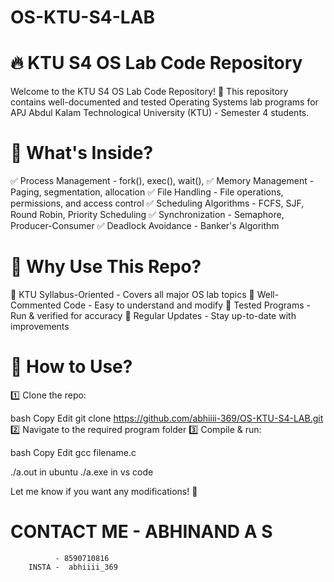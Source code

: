 # OS-KTU-S4-LAB
# 🔥 KTU S4 OS Lab Code Repository
Welcome to the KTU S4 OS Lab Code Repository! 🚀 This repository contains well-documented and tested Operating Systems lab programs for APJ Abdul Kalam Technological University (KTU) - Semester 4 students.

# 📌 What's Inside?
✅ Process Management - fork(), exec(), wait(), 
✅ Memory Management - Paging, segmentation, allocation
✅ File Handling - File operations, permissions, and access control
✅ Scheduling Algorithms - FCFS, SJF, Round Robin, Priority Scheduling
✅ Synchronization - Semaphore, Producer-Consumer
✅ Deadlock Avoidance - Banker's Algorithm


# 🎯 Why Use This Repo?
🔹 KTU Syllabus-Oriented - Covers all major OS lab topics
🔹 Well-Commented Code - Easy to understand and modify
🔹 Tested Programs - Run & verified for accuracy
🔹 Regular Updates - Stay up-to-date with improvements

# 🚀 How to Use?
1️⃣ Clone the repo:

bash
Copy
Edit
git clone https://github.com/abhiiii-369/OS-KTU-S4-LAB.git
2️⃣ Navigate to the required program folder
3️⃣ Compile & run:

bash
Copy
Edit
gcc filename.c 
  
./a.out in ubuntu
./a.exe in vs code

Let me know if you want any modifications! 🚀


#  CONTACT ME - ABHINAND A S
              - 8590710816
        INSTA -  abhiiii_369
